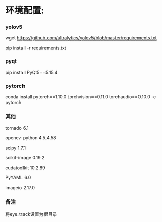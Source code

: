 # 环境配置:

### yolov5 

wget https://github.com/ultralytics/yolov5/blob/master/requirements.txt

pip install -r requirements.txt

### pyqt

pip install PyQt5==5.15.4

### pytorch

conda install pytorch==1.10.0 torchvision==0.11.0 torchaudio==0.10.0 -c pytorch

### 其他

tornado                   6.1 

opencv-python           4.5.4.58

scipy                     1.7.1

scikit-image              0.19.2

cudatoolkit               10.2.89  

PyYAML                  6.0

imageio                 2.17.0

### 备注
将eye_track设置为根目录
